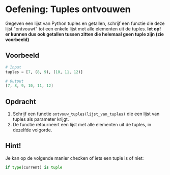 # Oefening: Tuples ontvouwen

Gegeven een lijst van Python tuples en getallen, schrijf een functie die deze lijst "ontvouwt" tot een enkele lijst met alle elementen uit de tuples. **let op! er kunnen dus ook getallen tussen zitten die helemaal geen tuple zijn (zie voorbeeld)**

## Voorbeeld

```python
# Input
tuples = [7, (8, 9), (10, 11, 12)]

# Output
[7, 8, 9, 10, 11, 12]
```

## Opdracht

1. Schrijf een functie `ontvouw_tuples(lijst_van_tuples)` die een lijst van tuples als parameter krijgt.
2. De functie retourneert een lijst met alle elementen uit de tuples, in dezelfde volgorde.

## Hint!

Je kan op de volgende manier checken of iets een tuple is of niet:

```python
if type(current) is tuple
```
